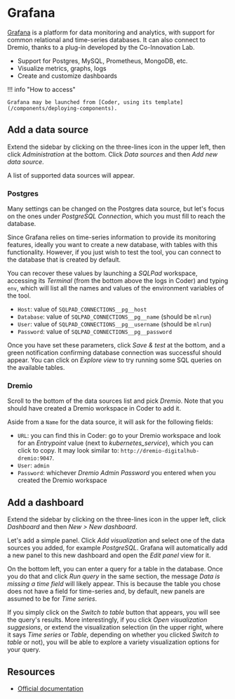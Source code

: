 # Grafana

[Grafana](https://grafana.com/) is a platform for data monitoring and analytics, with support for common relational and time-series databases. It can also connect to Dremio, thanks to a plug-in developed by the Co-Innovation Lab.

- Support for Postgres, MySQL, Prometheus, MongoDB, etc.
- Visualize metrics, graphs, logs
- Create and customize dashboards

!!! info "How to access"

    Grafana may be launched from [Coder, using its template](/components/deploying-components).

## Add a data source

Extend the sidebar by clicking on the three-lines icon in the upper left, then click *Administration* at the bottom. Click *Data sources* and then *Add new data source*.

A list of supported data sources will appear.

### Postgres

Many settings can be changed on the Postgres data source, but let's focus on the ones under *PostgreSQL Connection*, which you must fill to reach the database.

Since Grafana relies on time-series information to provide its monitoring features, ideally you want to create a new database, with tables with this functionality. However, if you just wish to test the tool, you can connect to the database that is created by default.

You can recover these values by launching a *SQLPad* workspace, accessing its *Terminal* (from the bottom above the logs in Coder) and typing `env`, which will list all the names and values of the environment variables of the tool.

- `Host`: value of `SQLPAD_CONNECTIONS__pg__host`
- `Database`: value of `SQLPAD_CONNECTIONS__pg__name` (should be `mlrun`)
- `User`: value of `SQLPAD_CONNECTIONS__pg__username` (should be `mlrun`)
- `Password`: value of `SQLPAD_CONNECTIONS__pg__password`

Once you have set these parameters, click *Save & test* at the bottom, and a green notification confirming database connection was successful should appear. You can click on *Explore view* to try running some SQL queries on the available tables.

### Dremio

Scroll to the bottom of the data sources list and pick *Dremio*. Note that you should have created a Dremio workspace in Coder to add it.

Aside from a `Name` for the data source, it will ask for the following fields:

- `URL`: you can find this in Coder: go to your Dremio workspace and look for an *Entrypoint* value (next to *kubernetes_service*), which you can click to copy. It may look similar to: `http://dremio-digitalhub-dremio:9047`.
- `User`: `admin`
- `Password`: whichever *Dremio Admin Password* you entered when you created the Dremio workspace 

## Add a dashboard

Extend the sidebar by clicking on the three-lines icon in the upper left, click *Dashboard* and then *New > New dashboard*.

Let's add a simple panel. Click *Add visualization* and select one of the data sources you added, for example *PostgreSQL*. Grafana will automatically add a new panel to this new dashboard and open the *Edit panel* view for it.

On the bottom left, you can enter a query for a table in the database. Once you do that and click *Run query* in the same section, the message *Data is missing a time field* will likely appear. This is because the table you chose does not have a field for time-series and, by default, new panels are assumed to be for *Time series*.

If you simply click on the *Switch to table* button that appears, you will see the query's results. More interestingly, if you click *Open visualization suggesions*, or extend the visualization selection (in the upper right, where it says *Time series* or *Table*, depending on whether you clicked *Switch to table* or not), you will be able to explore a variety visualization options for your query.

## Resources

- [Official documentation](https://grafana.com/docs/grafana/latest/?plcmt=footer)
